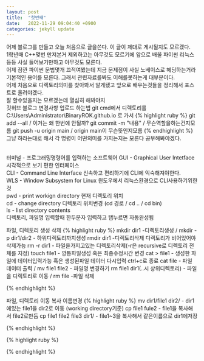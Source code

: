 ```yaml
---
layout: post
title:  "첫번째"
date:   2022-11-29 09:04:40 +0900
categories: jekyll update
---
```

어제 블로그를 만들고 오늘 처음으로 글을쓴다. 이 글이 제대로 게시될지도 모르겠다.<br/>
1학년때 C++몇번 만져본거 제외하고는 아무것도 모르기에 앞으로 배울 파이썬 리눅스 등등 사실 들어보기만하고 아무것도 모른다.<br/>
어제 잠깐 파이썬 문법몇개 끄적여봤는데 지금 문제점이 사실 노베이스로 헤딩하는거라 기본적인 용어를 모른다. 그래서 관련자료를봐도 이해를못하는게 대부분이다.<br/>
어제 처음으로 디렉토리의미를 찾아봐서 알게됐고 앞으로 배우는것들을 정리해서 포스트로 올려야겠다.<br/>
잘 할수있을지는 모르겠는데 열심히 해봐야지<br/>
  깃허브 블로그 변경사항 업로드 하는법
  git cmd에서 디렉토리를 C:\Users\Administrator\BinaryROK.github.io 로 가서
  {% highlight ruby %}
  git add --all / 이거는 왜 한번에 안될까?
  git commit -m "내용" / 무슨역할을하는건지모름
  git push -u origin main / origin main이 무슨뜻인지모름
{% endhighlight %}<br/>
그냥 하라는대로 해서 각 명령이 어떤의미를 가지는지는 모른다 공부해봐야겠다.<br/><br/>

터미널 - 프로그래밍명령어를 입력하는 소프트웨어
GUI - Graphical User Intetface 시각적으로 보기 편한 인터페이스 <br/>
CLI - Command Line Interface 신속하고 편리하기에 CLI에 익숙해져야한다.<br/>
WLS - Window Subsystem for Linux 윈도우에서 리눅스환경으로 CLI사용하기위한 것<br/>
pwd - print workign directory 현재 디렉토리 위치 <br/>
cd - change directory 디렉토리 위치변경 (cd 경로 / cd .. / cd bin)<br/>
ls - list directory contents<br/>
디렉토리, 파일명 입력할때 한두문자 입력하고 탭누르면 자동완성됨<br/>

파일, 디렉토리 생성 삭제 
{% highlight ruby %}
mkdir dir1 -디렉토리생성  / mkdir -p dir1/dir2 - 하위디렉토리까지생성
rmdir dir1 -디렉토리삭제 디렉토리가 비어있어야 삭제가능
rm -r dir1 - 파일을가지고있는 디렉토리삭제(-r은 recursive로 디렉토리 전체를 지정)
touch file1 - 깡통파일생성 혹은 최종수정시간 변경
cat > file1 - 생성한 파일에 데이터입력가능 혹은 생성된파일 데이터 다시입력 ctrl+c로 종료
cat file - 파일 데이터 출력 / mv file1 file2 - 파일명 변경하기
rm file1 dir1(..시 상위디렉토리) - 파일을 디렉토리로 이동 / rm file -파일 삭제

{% endhighlight %}

파일, 디렉토리 이동 복사 이름변경
{% highlight ruby %}
mv dir1/file1 dir2/ - dir1에있는 file1을 dir2로 이동 (working directory기준)
cp file1 fule2 - file1을 복사해서 file2로만듬
cp file1 file2 file3 dir1/ - file1~3을 복사해서 같은이름으로 dir1에저장

{% endhighlight %}



{% highlight ruby %}

{% endhighlight %}
